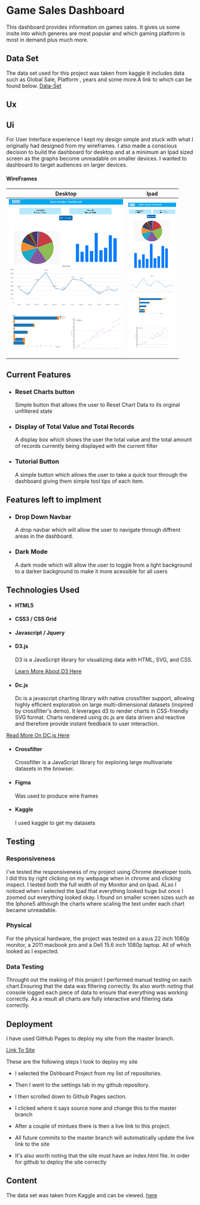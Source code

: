 # Game Sales Dashboard

This dashboard provides information on games sales. It gives us some insite into which generes are most
popular and which gaming platform is most in demand plus much more.

## Data Set

The data set used for this project was taken from kaggle It includes data such as Global Sale, Platform , years and some more.A link to which can be found below.
[Data-Set](https://www.kaggle.com/gregorut/videogamesales)

## Ux

## Ui

For User Interface experience I kept my design simple and stuck with what I originally had designed from my wireframes. I also made a conscious decision to build the dashboard for desktop and at a minimum an Ipad sized screen as the graphs become unreadable on smaller devices. I wanted to dashboard to target audiences on larger devices.

#### WireFrames

|                Desktop                 |                Ipad                 |
| :------------------------------------: | :---------------------------------: |
| ![](Dashboard-Wireframes/Desktop1.png) | ![](Dashboard-Wireframes/Ipad1.png) |

## Current Features

- ### Reset Charts button

  Simple button that allows the user to Reset Chart Data to its orginal unfiltered state

- ### Display of Total Value and Total Records

  A display box which shows the user the total value and the total amount of records currently being displayed with the current filter

- ### Tutorial Button
  A simple button which allows the user to take a quick tour through the dashboard giving them simple tool tips of each item.

## Features left to implment

- ### Drop Down Navbar

  A drop navbar which will allow the user to navigate through diffrent areas in the dashboard.

- ### Dark Mode
  A dark mode which will allow the user to toggle from a light background to a darker background to make it more acessible for all users

## Technologies Used

- #### HTML5
- #### CSS3 / CSS Grid
- #### Javascript / Jquery
- #### D3.js

  D3 is a JavaScript library for visualizing data with HTML, SVG, and CSS.

  [Learn More About D3 Here](https://d3js.org/)

- #### Dc.js

  Dc is a javascript charting library with native crossfilter support, allowing highly efficient exploration on large multi-dimensional datasets (inspired by crossfilter's demo). It leverages d3 to render charts in CSS-friendly SVG format. Charts rendered using dc.js are data driven and reactive and therefore provide instant feedback to user interaction.

[Read More On DC.js Here](https://dc-js.github.io/dc.js/)

- #### Crossfilter
  Crossfilter is a JavaScript library for exploring large multivariate datasets in the browser.
- #### Figma
  Was used to produce wire frames
- #### Kaggle
  I used kaggle to get my datasets

## Testing

### Responsiveness

I've tested the responsiveness of my project using Chrome developer tools. I did this by right clicking on my webpage when in chrome and clicking inspect. I tested both the full width of my Monitor and on Ipad. ALso I noticed when I selected the Ipad that everything looked huge but once I zoomed out everything looked okay. I found on smaller screen sizes such as the Iphone5 although the charts where scaling the text under each chart became unreadable.

### Physical

For the physical hardware, the project was tested on a asus 22 inch 1080p monitor, a 2011 macbook pro and a Dell 15.6 inch 1080p laptop. All of which looked as I expected.

### Data Testing

Throught out the making of this project I performed manual testing on each chart.Ensuring that the data was filtering correctly. Its also worth noting that console logged each piece of data to ensure that everything was working correctly. As a result all charts are fully interactive and filtering data correctly.

## Deployment

I have used GitHub Pages to deploy my site from the master branch.

[Link To Site](https://conoroshea1996.github.io/Dashboard/)

These are the following steps I took to deploy my site

- I selected the Dshboard Project from my list of repositories.

- Then I went to the settings tab in my github repository.

- I then scrolled down to Github Pages section.

- I clicked where it says source none and change this to the master branch

- After a couple of mintues there is then a live link to this project.

- All future commits to the master branch will automatically update the live link to the site

- It's also worth noting that the site must have an index.html file. In order for github to deploy the site correctly

## Content

The data set was taken from Kaggle and can be viewed.
[here](https://www.kaggle.com/gregorut/videogamesales)
